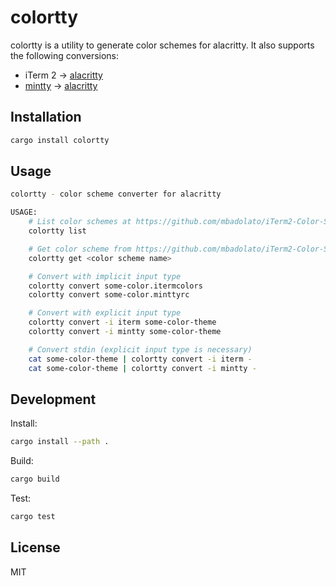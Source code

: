 # colortty

colortty is a utility to generate color schemes for alacritty. It also supports the following conversions:

- iTerm 2 -> [alacritty](https://github.com/jwilm/alacritty)
- [mintty](https://github.com/mintty/mintty) -> [alacritty](https://github.com/jwilm/alacritty)

## Installation

```sh
cargo install colortty
```

## Usage

```sh
colortty - color scheme converter for alacritty

USAGE:
    # List color schemes at https://github.com/mbadolato/iTerm2-Color-Schemes
    colortty list

    # Get color scheme from https://github.com/mbadolato/iTerm2-Color-Schemes
    colortty get <color scheme name>

    # Convert with implicit input type
    colortty convert some-color.itermcolors
    colortty convert some-color.minttyrc

    # Convert with explicit input type
    colortty convert -i iterm some-color-theme
    colortty convert -i mintty some-color-theme

    # Convert stdin (explicit input type is necessary)
    cat some-color-theme | colortty convert -i iterm -
    cat some-color-theme | colortty convert -i mintty -
```

## Development

Install:

```sh
cargo install --path .
```

Build:

```sh
cargo build
```

Test:

```sh
cargo test
```

## License

MIT
